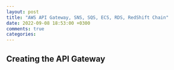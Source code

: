 ```yaml
---
layout: post
title: "AWS API Gateway, SNS, SQS, ECS, RDS, RedShift Chain"
date: 2022-09-08 18:53:00 +0300
comments: true
categories:
---
```


## Creating the API Gateway
